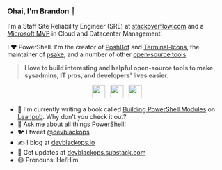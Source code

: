 ### Ohai, I'm Brandon 👋

I'm a Staff Site Reliability Engineer (SRE) at [stackoverflow.com](https://stackoverflow.com/) and a [Microsoft MVP](https://mvp.microsoft.com/en-us/PublicProfile/5003334?fullName=Brandon%20%20Olin) in Cloud and Datacenter Management.

I :heart: PowerShell. I'm the creator of [PoshBot](https://github.com/poshbotio/PoshBot) and [Terminal-Icons](https://github.com/devblackops/Terminal-Icons), the maintainer of [psake](https://github.com/psake/psake), and a number of other [open-source tools](https://github.com/devblackops?tab=repositories).

>**I love to build interesting and helpful open-source tools to make sysadmins, IT pros, and developers' lives easier.**

<p align='center'>
<a href="https://dev.to/devblackops"><img height="30" src="https://raw.githubusercontent.com/devblackops/devblackops/master/media/dev.png"></a>&nbsp;&nbsp;
<a href="https://twitter.com/devblackops"><img height="30" src="https://raw.githubusercontent.com/devblackops/devblackops/master/media/twitter.png"></a>&nbsp;&nbsp;
<a href="https://www.patreon.com/devblackops?fan_landing=true"><img height="30" src="https://raw.githubusercontent.com/devblackops/devblackops/master/media/patreon.png"></a>
</p>

- 🔭 I'm currently writing a book called [Building PowerShell Modules](https://leanpub.com/building-powershell-modules) on [Leanpub](https://leanpub.com). Why don't you check it out?
- 💬 Ask me about all things PowerShell!
- 🐦 I tweet [@devblackops](https://twitter.com/devblackops)
- ✍ I blog at [devblackops.io](https://devblackops.io)
- 📰 Get updates at [devblackops.substack.com](https://devblackops.substack.com/)
- 😄 Pronouns: He/Him

<!--
**devblackops/devblackops** is a ✨ _special_ ✨ repository because its `README.md` (this file) appears on your GitHub profile.

Here are some ideas to get you started:

- 🔭 I’m currently working on ...
- 🌱 I’m currently learning ...
- 👯 I’m looking to collaborate on ...
- 🤔 I’m looking for help with ...
- 💬 Ask me about ...
- 📫 How to reach me: ...
- 😄 Pronouns: ...
- ⚡ Fun fact: ...
-->
